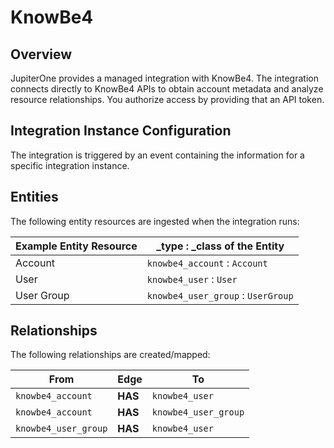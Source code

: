 # KnowBe4

## Overview

JupiterOne provides a managed integration with KnowBe4. The integration connects
directly to KnowBe4 APIs to obtain account metadata and analyze resource
relationships. You authorize access by providing that an API token.

## Integration Instance Configuration

The integration is triggered by an event containing the information for a
specific integration instance.

## Entities

The following entity resources are ingested when the integration runs:

| Example Entity Resource | \_type : \_class of the Entity     |
| ----------------------- | ---------------------------------- |
| Account                 | `knowbe4_account` : `Account`      |
| User                    | `knowbe4_user` : `User`            |
| User Group              | `knowbe4_user_group` : `UserGroup` |

## Relationships

The following relationships are created/mapped:

| From                 | Edge    | To                   |
| -------------------- | ------- | -------------------- |
| `knowbe4_account`    | **HAS** | `knowbe4_user`       |
| `knowbe4_account`    | **HAS** | `knowbe4_user_group` |
| `knowbe4_user_group` | **HAS** | `knowbe4_user`       |
